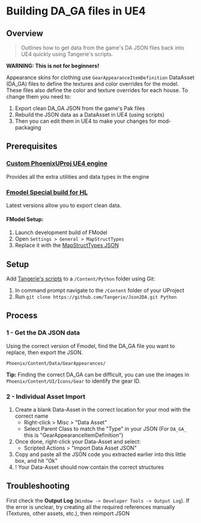 # Building DA_GA files in UE4

## Overview
> Outlines how to get data from the game's DA JSON files back into UE4 quickly using Tangerie's scripts.


**WARNING: This is not for beginners!**

Appearance skins for clothing use `GearAppearanceItemDefinition` DataAsset (DA_GA) files to define the textures and color overrides for the model. These files also define the color and texture overrides for each house. To change them you need to:
1. Export clean DA_GA JSON from the game's Pak files
2. Rebuild the JSON data as a DataAsset in UE4 (using scripts)
3. Then you can edit them in UE4 to make your changes for mod-packaging 

## Prerequisites

### [Custom PhoenixUProj UE4 engine](https://github.com/narknon/PhoenixUProj) <br>
Provides all the extra utilities and data types in the engine

### [Fmodel Special build for HL](https://github.com/LongerWarrior/FModel/releases/tag/HW_1.0.0.0) <br>
Latest versions allow you to export clean data.

#### FModel Setup:

1. Launch development build of FModel
2. Open `Settings > General > MapStructTypes`
3. Replace it with the [MapStructTypes JSON](/code/fmodel-MapStructTypes.json)

## Setup
Add [Tangerie's scripts](https://github.com/Tangerie/Json2DA) to a `/Content/Python` folder using Git:
1. In command prompt navigate to the `/Content` folder of your UProject
2. Run `git clone https://github.com/Tangerie/Json2DA.git Python` 

## Process 

### 1 - Get the DA JSON data
Using the correct version of Fmodel, find the DA_GA file you want to replace, then export the JSON.
```
Phoenix/Content/Data/GearAppearances/
```
**Tip:** Finding the correct DA_GA can be difficult, you can use the images in `Phoenix/Content/UI/Icons/Gear` to identify the gear ID.


### 2 - Individual Asset Import
1. Create a blank Data-Asset in the correct location for your mod with the correct name
    * Right-click > Misc > "Data Asset"
    * Select Parent Class to match the "Type" in your JSON (For `DA_GA_` this is "GearAppearanceItemDefinition") 
2. Once done, right-click your Data-Asset and select:
    * Scripted Actions > "Import Data Asset JSON"
3. Copy and paste all the JSON code you extracted earlier into this little box, and hit "Ok"
4. ! Your Data-Asset should now contain the correct structures


## Troubleshooting
First check the **Output Log** (`Window -> Developer Tools -> Output Log`). If the error is unclear, try creating all the required references manually (Textures, other assets, etc.), then reimport JSON
